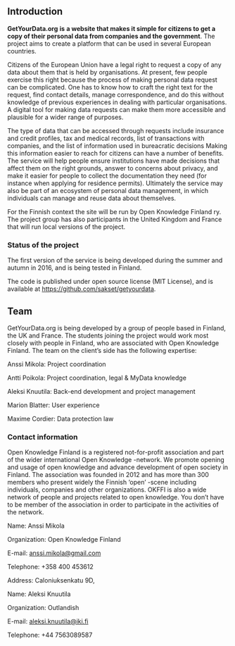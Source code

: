 ## Introduction

**GetYourData.org** **is** **a website that makes it simple for citizens to get a copy of their personal data from companies and the government**. The project aims to create a platform that can be used in several European countries.

Citizens of the European Union have a legal right to request a copy of any data about them that is held by organisations. At present, few people exercise this right because the process of making personal data request can be complicated. One has to know how to craft the right text for the request, find contact details, manage correspondence, and do this without knowledge of previous experiences in dealing with particular organisations. A digital tool for making data requests can make them more accessible and plausible for a wider range of purposes.

The type of data that can be accessed through requests include insurance and credit profiles, tax and medical records, list of transactions with companies, and the list of information used in bureacratic decisions  Making this information easier to reach for citizens can have a number of benefits. The service will help people ensure institutions have made decisions that affect them on the right grounds, answer to concerns about privacy, and make it easier for people to collect the documentation they need (for instance when applying for residence permits). Ultimately the service may also be part of an ecosystem of personal data management, in which individuals can manage and reuse data about themselves.

For the Finnish context the site will be run by Open Knowledge Finland ry. The project group has also participants in the United Kingdom and France that will run local versions of the project.


### Status of the project

The first version of the service is being developed during the summer and autumn in 2016, and is being tested in Finland.

The code is published under open source license (MIT License), and is available at https://github.com/sakset/getyourdata.


## Team

GetYourData.org is being developed by a group of people based in Finland, the UK and France. The students joining the project would work most closely with people in Finland, who are associated with Open Knowledge Finland. The team on the client’s side has the following expertise:

Anssi Mikola: Project coordination

Antti Poikola: Project coordination, legal & MyData knowledge

Aleksi Knuutila: Back-end development and project management

Marion Blatter: User experience

Maxime Cordier: Data protection law


### Contact information

Open Knowledge Finland is a registered not-for-profit association and part of the wider international Open Knowledge -network. We promote opening and usage of open knowledge and advance development of open society in Finland. The association was founded in 2012 and has more than 300 members who present widely the Finnish ‘open’ -scene including individuals, companies and other organizations. OKFFI is also a wide network of people and projects related to open knowledge. You don’t have to be member of the association in order to participate in the activities of the network.

Name: Anssi Mikola

Organization: Open Knowledge Finland

E-mail: anssi.mikola@gmail.com

Telephone: +358 400 453612

Address: Caloniuksenkatu 9D,


Name: Aleksi Knuutila

Organization: Outlandish

E-mail: aleksi.knuutila@iki.fi

Telephone: +44 7563089587
